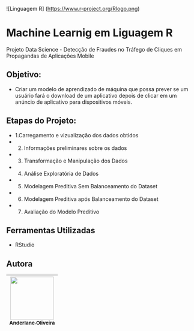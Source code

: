 ![Linguagem R] (https://www.r-project.org/Rlogo.png)

# Machine Learnig em Liguagem R
Projeto Data Science - Detecção de Fraudes no Tráfego de Cliques em Propagandas de Aplicações Mobile

## Objetivo:

- Criar um modelo de aprendizado de máquina que possa prever se um usuário fará o download de um aplicativo depois de clicar em um anúncio de aplicativo para dispositivos móveis.

## Etapas do Projeto:

- 1.Carregamento e vizualização dos dados obtidos
- 2. Informações preliminares sobre os dados
- 3. Transformação e Manipulação dos Dados
- 4. Análise Exploratória de Dados
- 5. Modelagem Preditiva Sem Balanceamento do Dataset
- 6. Modelagem Preditiva após Balanceamento do Dataset
- 7. Avaliação do Modelo Preditivo

## Ferramentas Utilizadas

- RStudio

## Autora

| [<img loading="lazy" src="https://avatars.githubusercontent.com/u/73066557?s=400&u=a760a49e8548efa99cea7c9052e92b3784f3c7f2&v=4" width=115><br><sub>Anderlane Oliveira</sub>](https://github.com/anderlaneoliveira) |
| :---: |
